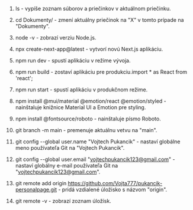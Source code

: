 1. ls - vypíše zoznam súborov a priečinkov v aktuálnom priečinku.

2. cd Dokumenty/ - zmení aktuálny priečinok na "X" v tomto prípade na "Dokumenty".

3. node -v - zobrazí verziu Node.js.

4. npx create-next-app@latest - vytvorí novú Next.js aplikáciu.

5. npm run dev - spustí aplikáciu v režime vývoja.

6. npm run build - zostaví aplikáciu pre produkciu.import * as React from 'react';

7. npm run start - spustí aplikáciu v produkčnom režime.

8. npm install @mui/material @emotion/react @emotion/styled - nainštaluje knižnice Material UI a Emotion pre styling.

9. npm install @fontsource/roboto - nainštaluje písmo Roboto.

10. git branch -m main - premenuje aktuálnu vetvu na "main".

11. git config --global user.name "Vojtech Pukancik" - nastaví globálne meno používateľa Git na "Vojtech Pukancik".

12. git config --global user.email "vojtechpukancik123@gmail.com" - nastaví globálny e-mail používateľa Git na "vojtechpukancik123@gmail.com".

13. git remote add origin https://github.com/Vojta777/pukancik-personalpage.git - pridá vzdialené úložisko s názvom "origin".

14. git remote -v - zobrazí zoznam úložísk.